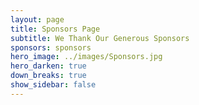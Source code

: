 ```yaml
---
layout: page
title: Sponsors Page
subtitle: We Thank Our Generous Sponsors
sponsors: sponsors
hero_image: ../images/Sponsors.jpg
hero_darken: true
down_breaks: true
show_sidebar: false
--- 
```


<!--[View the sponsors docs](/bulma-clean-theme/docs/sponsors/) -->

